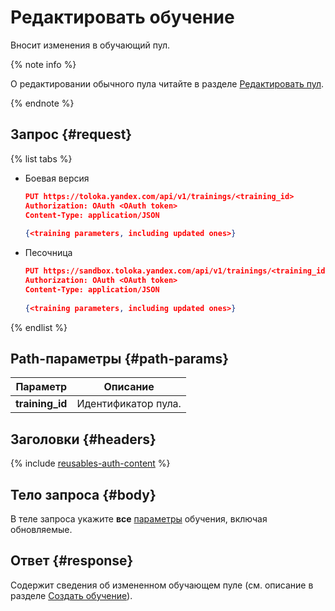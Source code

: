 # Редактировать обучение

Вносит изменения в обучающий пул.

{% note info %}

О редактировании обычного пула читайте в разделе [Редактировать пул](edit-pool.md).

{% endnote %}


## Запрос {#request}

{% list tabs %}

- Боевая версия

  ```json
  PUT https://toloka.yandex.com/api/v1/trainings/<training_id>
  Authorization: OAuth <OAuth token>
  Content-Type: application/JSON
            
  {<training parameters, including updated ones>}
  ```

- Песочница

  ```json
  PUT https://sandbox.toloka.yandex.com/api/v1/trainings/<training_id>
  Authorization: OAuth <OAuth token>
  Content-Type: application/JSON
            
  {<training parameters, including updated ones>}
  ```
{% endlist %}

## Path-параметры {#path-params}

Параметр | Описание
----- | -----
**training_id** | Идентификатор пула.


## Заголовки {#headers}

{% include [reusables-auth-content](../_includes/reusables/id-reusables/auth-content.md) %}


## Тело запроса {#body}

В теле запроса укажите **все** [параметры](create-training.md#training-param) обучения, включая обновляемые.

## Ответ {#response}

Содержит сведения об измененном обучающем пуле (см. описание в разделе [Создать обучение](create-training.md#response)).

